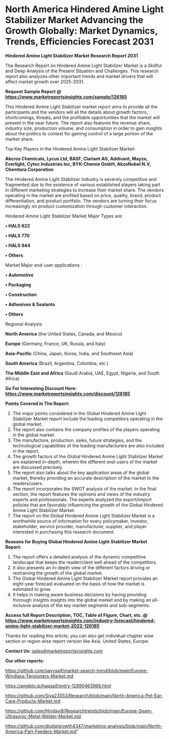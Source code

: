 # North America Hindered Amine Light Stabilizer Market Advancing the Growth Globally: Market Dynamics, Trends, Efficiencies Forecast 2031

<strong>Hindered Amine Light Stabilizer Market Research Report 2031</strong>

The Research Report on Hindered Amine Light Stabilizer Market is a Skillful and Deep Analysis of the Present Situation and Challenges. This research report also analyzes other important trends and market drivers that will affect market growth over 2025-2031.

<strong>Request Sample Report @ <a href=https://www.marketreportsinsights.com/sample/126185>https://www.marketreportsinsights.com/sample/126185</a></strong>

This Hindered Amine Light Stabilizer market report aims to provide all the participants and the vendors will all the details about growth factors, shortcomings, threats, and the profitable opportunities that the market will present in the near future. The report also features the revenue share, industry size, production volume, and consumption in order to gain insights about the politics to contest for gaining control of a large portion of the market share.

Top Key Players in the Hindered Amine Light Stabilizer Market:

<strong>Akcros Chemicals, Lycus Ltd, BASF, Clariant AG, Addivant, Mayzo, Everlight, Cytec Industries Inc, BYK-Chemie GmbH, AkzoNobel N.V, Chemtura Corporation</strong>

The Hindered Amine Light Stabilizer Industry is severely competitive and fragmented due to the existence of various established players taking part in different marketing strategies to increase their market share. The vendors operating in the market are profiled based on price, quality, brand, product differentiation, and product portfolio. The vendors are turning their focus increasingly on product customization through customer interaction.

Hindered Amine Light Stabilizer Market Major Types are:

<strong>• HALS 622

• HALS 770

• HALS 944

• Others</strong>

Market Major end-user applications :

<strong>• Automotive

• Packaging

• Construction

• Adhesives & Sealants

• Others</strong>

Regional Analysis

</u><strong><b>North America</b></strong> (the United States, Canada, and Mexico)

<strong><b>Europe </b></strong>(Germany, France, UK, Russia, and Italy)

<strong><b>Asia-Pacific</b></strong> (China, Japan, Korea, India, and Southeast Asia)

<strong><b>South America</b></strong> (Brazil, Argentina, Colombia, etc.)

<strong><b>The Middle East and Africa</b></strong> (Saudi Arabia, UAE, Egypt, Nigeria, and South Africa)

<strong>Go For Interesting Discount Here: <a href=https://www.marketreportsinsights.com/discount/126185>https://www.marketreportsinsights.com/discount/126185</a></strong>

<strong>Points Covered in The Report:</strong>
<ol>
  <li>The major points considered in the Global Hindered Amine Light Stabilizer Market report include the leading competitors operating in the global market.</li>
  <li>The report also contains the company profiles of the players operating in the global market.</li>
  <li>The manufacture, production, sales, future strategies, and the technological capabilities of the leading manufacturers are also included in the report.</li>
  <li>The growth factors of the Global Hindered Amine Light Stabilizer Market are explained in-depth, wherein the different end-users of the market are discussed precisely.</li>
  <li>The report also talks about the key application areas of the global market, thereby providing an accurate description of the market to the readers/users.</li>
  <li>The report incorporates the SWOT analysis of the market. In the final section, the report features the opinions and views of the industry experts and professionals. The experts analyzed the export/import policies that are favorably influencing the growth of the Global Hindered Amine Light Stabilizer Market.</li>
  <li>The report on the Global Hindered Amine Light Stabilizer Market is a worthwhile source of information for every policymaker, investor, stakeholder, service provider, manufacturer, supplier, and player interested in purchasing this research document.</li>
</ol>
<strong>Reasons for Buying Global Hindered Amine Light Stabilizer Market Report:</strong>

<ol>
  <li>The report offers a detailed analysis of the dynamic competitive landscape that keeps the reader/client well ahead of the competitors.</li>
  <li>It also presents an in-depth view of the different factors driving or restraining the growth of the global market.</li>
  <li>The Global Hindered Amine Light Stabilizer Market report provides an eight-year forecast evaluated on the basis of how the market is estimated to grow.</li>
  <li>It helps in making aware business decisions by having providing thorough insights insights into the global market and by making an all-inclusive analysis of the key market segments and sub-segments.</li>
</ol>
<strong>Access full Report Description, TOC, Table of Figure, Chart, etc. @ <a href=https://www.marketreportsinsights.com/industry-forecast/hindered-amine-light-stabilizer-market-2022-126185>https://www.marketreportsinsights.com/industry-forecast/hindered-amine-light-stabilizer-market-2022-126185</a></strong>


Thanks for reading this article; you can also get individual chapter wise section or region wise report version like Asia, United States, Europe.

<strong>Contact Us:</strong>
sales@marketreportsinsights.com

<strong>Our other reports:</strong>

<a href=https://github.com/sayysaif/market-search-trend/blob/main/Europe-Windlass-Tensioners-Market.md>https://github.com/sayysaif/market-search-trend/blob/main/Europe-Windlass-Tensioners-Market.md</a>

<a href=https://ameblo.jp/haqsaif/entry-12890463966.html>https://ameblo.jp/haqsaif/entry-12890463966.html</a>

<a href=https://github.com/Siya23553/Research/blob/main/North-America-Pet-Ear-Care-Products-Market.md>https://github.com/Siya23553/Research/blob/main/North-America-Pet-Ear-Care-Products-Market.md</a>

<a href=https://github.com/Hindavi8/Researchtrends/blob/main/Europe-Seam-Ultrasonic-Metal-Welder-Market.md>https://github.com/Hindavi8/Researchtrends/blob/main/Europe-Seam-Ultrasonic-Metal-Welder-Market.md</a>

<a href=https://github.com/digitalgrowth4347/marketing-analysis/blob/main/North-America-Part-Feeders-Market.md>https://github.com/digitalgrowth4347/marketing-analysis/blob/main/North-America-Part-Feeders-Market.md</a>"
